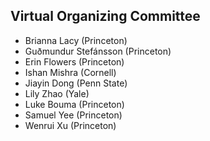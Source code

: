 ## Virtual Organizing Committee 

- Brianna Lacy (Princeton)
- Guðmundur Stefánsson (Princeton)
- Erin Flowers (Princeton)
- Ishan Mishra (Cornell)
- Jiayin Dong (Penn State)
- Lily Zhao (Yale)
- Luke Bouma (Princeton)
- Samuel Yee (Princeton)
- Wenrui Xu (Princeton)

